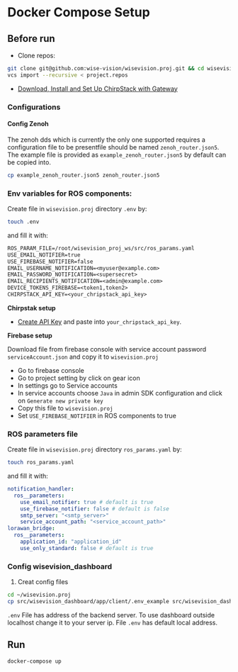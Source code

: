# Docker Compose Setup
## Before run
- Clone repos:
``` bash
git clone git@github.com:wise-vision/wisevision.proj.git && cd wisevision.proj
vcs import --recursive < project.repos
```
- [Download, Install and Set Up ChirpStack with Gateway](docs/set_up_chirpstack.md)
### Configurations

#### Config Zenoh 

The zenoh dds which is currently the only one supported requires a configuration file to be presentfile should be named `zenoh_router.json5`. The example file is provided as `example_zenoh_router.json5` by default can be copied into.

``` bash
cp example_zenoh_router.json5 zenoh_router.json5
```

### Env variables for ROS components:
Create file in `wisevision.proj` directory `.env` by:
```bash
touch .env
```
and fill it with:
```txt
ROS_PARAM_FILE=/root/wisevision_proj_ws/src/ros_params.yaml
USE_EMAIL_NOTIFIER=true
USE_FIREBASE_NOTIFIER=false
EMAIL_USERNAME_NOTIFICATION=<myuser@example.com>
EMAIL_PASSWORD_NOTIFICATION=<supersecret>
EMAIL_RECIPIENTS_NOTIFICATION=<admin@example.com>
DEVICE_TOKENS_FIREBASE=<token1,token2>
CHIRPSTACK_API_KEY=<your_chripstack_api_key>
```
**Chirpstak setup**
 - [Create API Key](docs/set_up_chirpstack.md#how-to-create-api-key) and paste into `your_chripstack_api_key`.

**Firebase setup**

Download file from firebase console with service account password `serviceAccount.json` and copy it to `wisevision.proj`
* Go to firebase console
* Go to project setting by click on gear icon
* In settings go to Service accounts
* In service accounts choose `Java` in admin SDK configuration and click on `Generate new private key`
* Copy this file to `wisevision.proj`
* Set `USE_FIREBASE_NOTIFIER` in ROS components to true

 

### ROS parameters file
Create file in `wisevision.proj` directory `ros_params.yaml` by:
```bash
touch ros_params.yaml
```
and fill it with:
```yaml
notification_handler:
  ros__parameters:
    use_email_notifier: true # default is true
    use_firebase_notifier: false # default is false
    smtp_server: "<smtp_server>"
    service_account_path: "<service_account_path>"
lorawan_bridge:
  ros__parameters:
    application_id: "application_id"
    use_only_standard: false # default is true
```

### Config wisevision_dashboard
1. Creat config files
``` bash
cd ~/wisevision.proj 
cp src/wisevision_dashboard/app/client/.env_example src/wisevision_dashboard/app/client/.env
```
`.env` File has address of the backend server. To use dashboard outside localhost change it to your server ip. File `.env` has default local address.

## Run

``` bash
docker-compose up
```